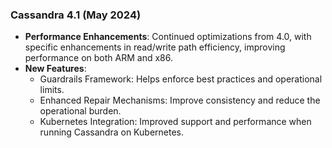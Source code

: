 ### Cassandra 4.1 (May 2024)

- **Performance Enhancements**: Continued optimizations from 4.0, with specific enhancements in read/write path efficiency, improving performance on both ARM and x86.
- **New Features**:
  - Guardrails Framework: Helps enforce best practices and operational limits.
  - Enhanced Repair Mechanisms: Improve consistency and reduce the operational burden.
  - Kubernetes Integration: Improved support and performance when running Cassandra on Kubernetes.
